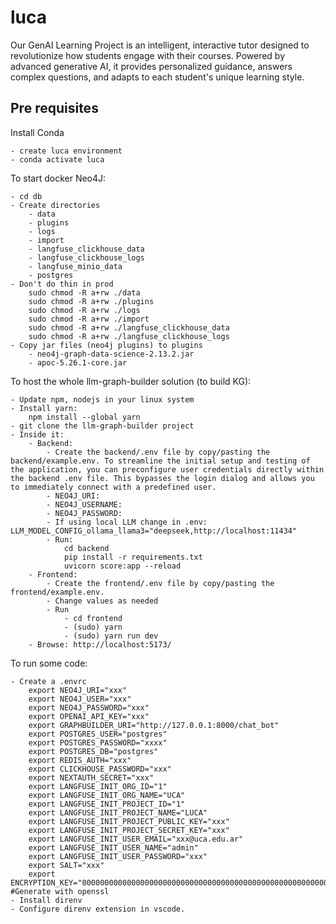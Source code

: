 # luca

Our GenAI Learning Project is an intelligent, interactive tutor designed to revolutionize how students engage with their courses. Powered by advanced generative AI, it provides personalized guidance, answers complex questions, and adapts to each student's unique learning style. 

## Pre requisites

Install Conda

    - create luca environment
    - conda activate luca

To start docker Neo4J:

    - cd db
    - Create directories 
        - data
        - plugins
        - logs
        - import
        - langfuse_clickhouse_data
        - langfuse_clickhouse_logs
        - langfuse_minio_data
        - postgres
    - Don't do thin in prod
        sudo chmod -R a+rw ./data
        sudo chmod -R a+rw ./plugins
        sudo chmod -R a+rw ./logs
        sudo chmod -R a+rw ./import
        sudo chmod -R a+rw ./langfuse_clickhouse_data
        sudo chmod -R a+rw ./langfuse_clickhouse_logs
    - Copy jar files (neo4j plugins) to plugins
        - neo4j-graph-data-science-2.13.2.jar
        - apoc-5.26.1-core.jar


To host the whole llm-graph-builder solution (to build KG):

    - Update npm, nodejs in your linux system
    - Install yarn:
        npm install --global yarn
    - git clone the llm-graph-builder project
    - Inside it:
        - Backend:
            - Create the backend/.env file by copy/pasting the backend/example.env. To streamline the initial setup and testing of the application, you can preconfigure user credentials directly within the backend .env file. This bypasses the login dialog and allows you to immediately connect with a predefined user.
            - NEO4J_URI: 
            - NEO4J_USERNAME:
            - NEO4J_PASSWORD:
            - If using local LLM change in .env: LLM_MODEL_CONFIG_ollama_llama3="deepseek,http://localhost:11434"
            - Run:
                cd backend
                pip install -r requirements.txt
                uvicorn score:app --reload
        - Frontend:
            - Create the frontend/.env file by copy/pasting the frontend/example.env.
            - Change values as needed
            - Run
                - cd frontend
                - (sudo) yarn
                - (sudo) yarn run dev
        - Browse: http://localhost:5173/

To run some code:

    - Create a .envrc
        export NEO4J_URI="xxx"
        export NEO4J_USER="xxx"
        export NEO4J_PASSWORD="xxx"
        export OPENAI_API_KEY="xxx"
        export GRAPHBUILDER_URI="http://127.0.0.1:8000/chat_bot"
        export POSTGRES_USER="postgres"
        export POSTGRES_PASSWORD="xxxx"
        export POSTGRES_DB="postgres"
        export REDIS_AUTH="xxx"
        export CLICKHOUSE_PASSWORD="xxx"
        export NEXTAUTH_SECRET="xxx"
        export LANGFUSE_INIT_ORG_ID="1"
        export LANGFUSE_INIT_ORG_NAME="UCA"
        export LANGFUSE_INIT_PROJECT_ID="1"
        export LANGFUSE_INIT_PROJECT_NAME="LUCA"
        export LANGFUSE_INIT_PROJECT_PUBLIC_KEY="xxx"
        export LANGFUSE_INIT_PROJECT_SECRET_KEY="xxx"
        export LANGFUSE_INIT_USER_EMAIL="xxx@uca.edu.ar"
        export LANGFUSE_INIT_USER_NAME="admin"
        export LANGFUSE_INIT_USER_PASSWORD="xxx"
        export SALT="xxx" 
        export ENCRYPTION_KEY="0000000000000000000000000000000000000000000000000000000000000000" #Generate with openssl
    - Install direnv
    - Configure direnv extension in vscode.
    
